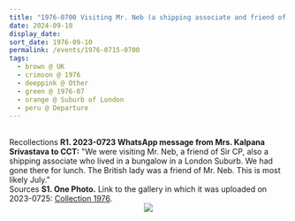```yaml
---
title: "1976-0700 Visiting Mr. Neb (a shipping associate and friend of Sir C.P.), (likely) on Departure after Lunch, Outside Bungalows, Suburb of London, UK"
date: 2024-09-10
display_date: 
sort_date: 1976-09-10
permalink: /events/1976-0715-0700
tags:
  - brown @ UK
  - crimson @ 1976
  - deeppink @ Other
  - green @ 1976-07
  - orange @ Suburb of London
  - peru @ Departure
---
```


<br>

<wave-list>
  <list-title color="DarkSeaGreen" width="65"> Recollections</list-title>
  <list-item color="BlanchedAlmond" width="280"><b>R1. 2023-0723 WhatsApp message from Mrs. Kalpana Srivastava to CCT:</b> "We were visiting Mr. Neb, a friend of Sir CP, also a shipping associate who lived in a bungalow in a London Suburb. We had gone there for lunch. The British lady was a friend of Mr. Neb. This is most likely July."</list-item>
</wave-list>

<br>

<wave-list>
  <list-title color="DarkSeaGreen" width="40">Sources</list-title>
  <list-item color="BlanchedAlmond"  width="280"><b>S1. One Photo.</b> Link to the gallery in which it was uploaded on 2023-0725: <a href="https://eternalmoments.smugmug.com/Collections/Mrs-Kalpana-Srivastava-Collection/1976/">Collection 1976</a>.</list-item>
</wave-list>

<div style="text-align: center"><img src="https://pub-bcc3cbe9b1e94ba1ac28915f7a3900fa.r2.dev/1976-0700_Visiting_Mr._Neb_(a_shipping_associate_and_friend_of_Sir_C.P.)_(likely)_on_Departure_after_Lunch_Outside_Bungalows_Suburb_of_London_UK_01_(Mrs._Kalpana_Srivastava_Collection).jpeg" /></div>